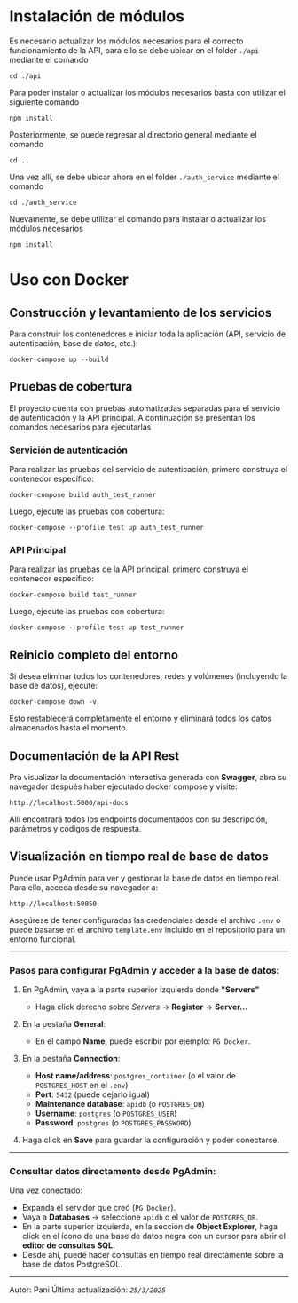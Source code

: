 # Instalación de módulos

Es necesario actualizar los módulos necesarios para el correcto funcionamiento de la API, para ello se debe ubicar en el folder `./api` mediante el comando

```
cd ./api
```

Para poder instalar o actualizar los módulos necesarios basta con utilizar el siguiente comando

```
npm install
```

Posteriormente, se puede regresar al directorio general mediante el comando

```
cd ..
```

Una vez allí, se debe ubicar ahora en el folder `./auth_service` mediante el comando

```
cd ./auth_service
```

Nuevamente, se debe utilizar el comando para instalar o actualizar los módulos necesarios

```
npm install
```

#  Uso con Docker

##  Construcción y levantamiento de los servicios

Para construir los contenedores e iniciar toda la aplicación (API, servicio de autenticación, base de datos, etc.):

```docker
docker-compose up --build
```

##  Pruebas de cobertura

El proyecto cuenta con pruebas automatizadas separadas para el servicio de autenticación y la API principal. A continuación se presentan los comandos necesarios para ejecutarlas

### Servición de autenticación

Para realizar las pruebas del servicio de autenticación, primero construya el contenedor específico:

```docker
docker-compose build auth_test_runner
```
Luego, ejecute las pruebas con cobertura:

```docker
docker-compose --profile test up auth_test_runner
```
### API Principal

Para realizar las pruebas de la API principal, primero construya el contenedor específico:

```docker
docker-compose build test_runner
```

Luego, ejecute las pruebas con cobertura:

```docker
docker-compose --profile test up test_runner
```

## Reinicio completo del entorno

Si desea eliminar todos los contenedores, redes y volúmenes (incluyendo la base de datos), ejecute:

```docker
docker-compose down -v
```
Esto restablecerá completamente el entorno y eliminará todos los datos almacenados hasta el momento.

## Documentación de la API Rest

Pra visualizar la documentación interactiva generada con **Swagger**, abra su navegador después haber ejecutado docker compose y visite:

```
http://localhost:5000/api-docs
```

Allí encontrará todos los endpoints documentados con su descripción, parámetros y códigos de respuesta.

## Visualización en tiempo real de base de datos

Puede usar PgAdmin para ver y gestionar la base de datos en tiempo real. Para ello, acceda desde su navegador a:

```
http://localhost:50050
```

Asegúrese de tener configuradas las credenciales desde el archivo `.env` o puede basarse en el archivo `template.env` incluido en el repositorio para un entorno funcional.

---

### Pasos para configurar PgAdmin y acceder  a la base de datos:

1. En PgAdmin, vaya a la parte superior izquierda donde **"Servers"**
   - Haga click derecho sobre *Servers* → **Register** → **Server...**
     
2. En la pestaña **General**:
   - En el campo **Name**, puede escribir por ejemplo: `PG Docker`.
     
3. En la pestaña **Connection**:
   - **Host name/address**: `postgres_container` (o el valor de `POSTGRES_HOST` en el `.env`)
   - **Port**: `5432` (puede dejarlo igual)
   - **Maintenance database**: `apidb` (o `POSTGRES_DB`)
   - **Username**: `postgres` (o `POSTGRES_USER`)
   - **Password**: `postgres` (o `POSTGRES_PASSWORD`)
     
4. Haga click en **Save** para guardar la configuración y poder conectarse.

---

###  Consultar datos directamente desde PgAdmin:

Una vez conectado:

- Expanda el servidor que creó (`PG Docker`).
- Vaya a **Databases** → seleccione `apidb` o el valor de `POSTGRES_DB`.
- En la parte superior izquierda, en la sección de **Object Explorer**, haga click en el ícono de una base de datos negra con un cursor para abrir el **editor de consultas SQL**.
- Desde ahí, puede hacer consultas en tiempo real directamente sobre la base de datos PostgreSQL.

---

Autor: Pani
Última actualización: *`25/3/2025`*
